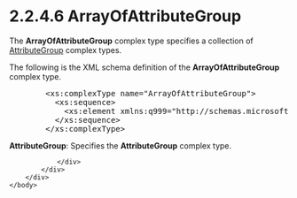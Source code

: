<html dir="LTR" xmlns:mshelp="http://msdn.microsoft.com/mshelp" xmlns:ddue="http://ddue.schemas.microsoft.com/authoring/2003/5" xmlns:xlink="http://www.w3.org/1999/xlink" xmlns:tool="http://www.microsoft.com/tooltip">
    <head>
        <meta http-equiv="Content-Type" content="text/html; CHARSET=utf-8"></meta>
        <meta name="save" content="history"></meta>
        <title>2.2.4.6 ArrayOfAttributeGroup</title>
        <xml>
            <mshelp:toctitle title="2.2.4.6 ArrayOfAttributeGroup"></mshelp:toctitle>
            <mshelp:rltitle title="[MS-SSMDSWS-15]: ArrayOfAttributeGroup"></mshelp:rltitle>
            <mshelp:keyword index="A" term="81059329-1b57-461c-9d0c-021725c74bae"></mshelp:keyword>
            <mshelp:attr name="DCSext.ContentType" value="open specification"></mshelp:attr>
            <mshelp:attr name="AssetID" value="81059329-1b57-461c-9d0c-021725c74bae"></mshelp:attr>
            <mshelp:attr name="TopicType" value="kbRef"></mshelp:attr>
            <mshelp:attr name="DCSext.Title" value="[MS-SSMDSWS-15]: ArrayOfAttributeGroup" />
        </xml>
    </head>
    <body>
        <div id="header">
            <h1 class="heading">2.2.4.6 ArrayOfAttributeGroup</h1>
        </div>
        <div id="mainSection">
            <div id="mainBody">
                <div id="allHistory" class="saveHistory"></div>
                <div id="sectionSection0" class="section" name="collapseableSection">
                    

<p>The <b>ArrayOfAttributeGroup</b> complex type specifies a
collection of <a href="b4dc7507-719a-4b7d-80a0-85fb4a07097b.html">AttributeGroup</a>
complex types.</p>

<p>The following is the XML schema definition of the <b>ArrayOfAttributeGroup</b>
complex type.</p>

<dl>
<dd>
<div><pre>   &lt;xs:complexType name=&quot;ArrayOfAttributeGroup&quot;&gt;
     &lt;xs:sequence&gt;
       &lt;xs:element xmlns:q999=&quot;http://schemas.microsoft.com/sqlserver/masterdataservices/2009/09&quot; minOccurs=&quot;0&quot; maxOccurs=&quot;unbounded&quot; name=&quot;AttributeGroup&quot; nillable=&quot;true&quot; type=&quot;q999:AttributeGroup&quot; xmlns:xs=&quot;http://www.w3.org/2001/XMLSchema&quot; /&gt;
     &lt;/xs:sequence&gt;
   &lt;/xs:complexType&gt;
</pre></div>
</dd></dl>

<p><b>AttributeGroup</b>: Specifies the <b>AttributeGroup</b>
complex type.</p>


                </div>
            </div>
        </div>
    </body>
</html>